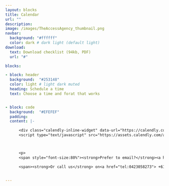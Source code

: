 ```yaml
---
layout: blocks
title: Calendar
url: ""
description:
image: /images/TheAccessAgency_thumbnail.png
navbar:
  background: "#ffffff"
  color: dark # dark light (default light)
download:
  text: Download checklist (94kb, PDF)
  url: "#"

blocks:

- block: header
  background:  "#253148"
  color: light # light dark muted
  heading: Schedule a time
  text: Choose a time and forat that works


- block: code
  background:  "#EFEFEF"
  padding:
  content: |-

      <div class="calendly-inline-widget" data-url="https://calendly.com/the-access-agency?hide_landing_page_details=1&hide_gdpr_banner=1" style="min-width:320px;height:630px;"></div>
      <script type="text/javascript" src="https://assets.calendly.com/assets/external/widget.js" async></script>  



      <p>
      <span style="font-size:80%"><strong>Prefer to email?</strong><a href="/contact">use the form here</a></br>

      <span><strong>Or call us</strong> on<a href="tel:0423058273"> +61 042 358 273.</a>


---
```

